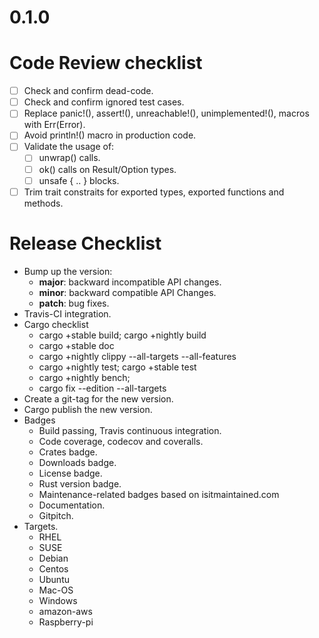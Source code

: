 0.1.0
=====

Code Review checklist
=====================

* [ ] Check and confirm dead-code.
* [ ] Check and confirm ignored test cases.
* [ ] Replace panic!(), assert!(), unreachable!(), unimplemented!(),
      macros with Err(Error).
* [ ] Avoid println!() macro in production code.
* [ ] Validate the usage of:
    * [ ] unwrap() calls.
    * [ ] ok() calls on Result/Option types.
    * [ ] unsafe { .. } blocks.
* [ ] Trim trait constraits for exported types, exported functions
  and methods.

Release Checklist
=================

* Bump up the version:
  * __major__: backward incompatible API changes.
  * __minor__: backward compatible API Changes.
  * __patch__: bug fixes.
* Travis-CI integration.
* Cargo checklist
  * cargo +stable build; cargo +nightly build
  * cargo +stable doc
  * cargo +nightly clippy --all-targets --all-features
  * cargo +nightly test; cargo +stable test
  * cargo +nightly bench;
  * cargo fix --edition --all-targets
* Create a git-tag for the new version.
* Cargo publish the new version.
* Badges
  * Build passing, Travis continuous integration.
  * Code coverage, codecov and coveralls.
  * Crates badge.
  * Downloads badge.
  * License badge.
  * Rust version badge.
  * Maintenance-related badges based on isitmaintained.com
  * Documentation.
  * Gitpitch.
* Targets.
  * RHEL
  * SUSE
  * Debian
  * Centos
  * Ubuntu
  * Mac-OS
  * Windows
  * amazon-aws
  * Raspberry-pi
